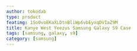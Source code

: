 ```yaml
---
author: tokodab
type: product
featimg: 1So0voEKaXLDtnBliWp6vbEyxqDVIaZ9M
title: Kanye West Yeezus Samsung Galaxy S9 Case
tags: [samsung, galaxy, s9]
category: [samsung]
---
```

